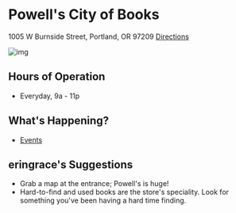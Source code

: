 # Powell's City of Books
1005 W Burnside Street, Portland, OR 97209 [Directions](https://www.google.com/maps/dir/Portland,+Oregon/Powell's+City+of+Books,+1005+W+Burnside+St,+Portland,+OR+97209/@45.5252593,-122.6837609,16z/data=!3m1!4b1!4m13!4m12!1m5!1m1!1s0x54950b0b7da97427:0x1c36b9e6f6d18591!2m2!1d-122.6764816!2d45.5230622!1m5!1m1!1s0x54950a03b7b42a07:0x60d8820872cc912f!2m2!1d-122.6813542!2d45.5230957)

![img](http://www.powells.com/portals/0/images/locations-burnside-2015.jpg)

## Hours of Operation
- Everyday, 9a - 11p

## What's Happening?
- [Events](http://www.powells.com/calendar)

## eringrace's Suggestions
- Grab a map at the entrance; Powell's is huge!
- Hard-to-find and used books are the store's speciality. Look for something you've been having a hard time finding.